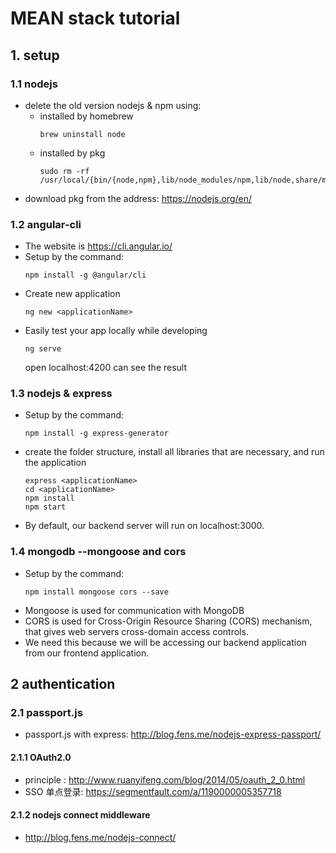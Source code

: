 # MEAN stack tutorial
## 1. setup
### 1.1 nodejs
- delete the old version nodejs & npm using:
    + installed by homebrew
        ```
        brew uninstall node
        ```
    + installed by pkg
        ```
        sudo rm -rf /usr/local/{bin/{node,npm},lib/node_modules/npm,lib/node,share/man/*/node.*}
        ```
- download pkg from the address: https://nodejs.org/en/
### 1.2 angular-cli
- The website is https://cli.angular.io/
- Setup by the command:
    ```
    npm install -g @angular/cli
    ```
- Create new application
    ```
    ng new <applicationName>
    ```
- Easily test your app locally while developing
    ```
    ng serve
    ```
    open localhost:4200 can see the result
### 1.3 nodejs & express
- Setup by the command:
    ```
    npm install -g express-generator
    ```
- create the folder structure, install all libraries that are necessary, and run the application
    ```
    express <applicationName>
    cd <applicationName>
    npm install
    npm start
    ```
- By default, our backend server will run on localhost:3000.
### 1.4 mongodb --mongoose and cors
- Setup by the command:
    ```
    npm install mongoose cors --save
    ```
- Mongoose is used for communication with MongoDB
- CORS is used for Cross-Origin Resource Sharing (CORS) mechanism, that gives web servers cross-domain access controls.
- We need this because we will be accessing our backend application from our frontend application.

## 2 authentication
### 2.1 passport.js
- passport.js with express:  http://blog.fens.me/nodejs-express-passport/
#### 2.1.1 OAuth2.0
- principle : http://www.ruanyifeng.com/blog/2014/05/oauth_2_0.html
- SSO 单点登录:
https://segmentfault.com/a/1190000005357718
#### 2.1.2 nodejs connect middleware
- http://blog.fens.me/nodejs-connect/
